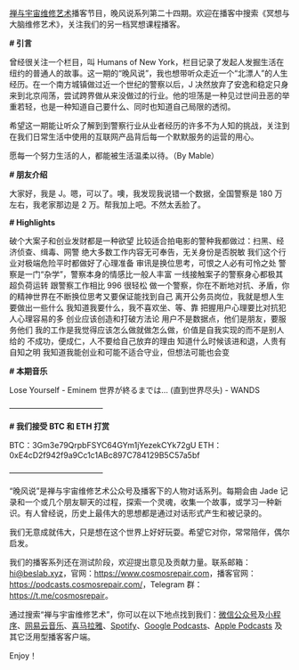 [禅与宇宙维修艺术](https://www.cosmosrepair.com)播客节目，晚风说系列第二十四期。欢迎在播客中搜索《冥想与大脑维修艺术》，关注我们的另一档冥想课程播客。

**# 引言**

曾经很关注一个栏目，叫 Humans of New York，栏目记录了发起人发掘生活在纽约的普通人的故事。这一期的“晚风说”，我也想带听众走近一个“北漂人”的人生经历。在一个南方城镇做过近一个世纪的警察以后，J 决然放弃了安逸和稳定只身来到北京闯荡，尝试跨界做从来没做过的行业。他的坦荡是一种见过世间丑恶的举重若轻，也是一种知道自己要什么、同时也知道自己局限的透彻。

希望这一期能让听众了解到到警察行业从业者经历的许多不为人知的挑战，关注到在我们日常生活中使用的互联网产品背后每一个默默服务的运营的用心。

愿每一个努力生活的人，都能被生活温柔以待。（By Mable）

**# 朋友介绍**

大家好，我是 J。嗯，可以了。噢，我发现我说错一个数据，全国警察是 180 万左右，我老家那边是 2 万。帮我加上吧。不然太丢脸了。

 **# Highlights** 

破个大案子和创业发财都是一种欲望
比较适合拍电影的警种我都做过：扫黑、经济侦查、缉毒、网警
绝大多数工作内容无可奉告，无关身份是否脱敏
我们这个行业对极端危险平时都做好了心理准备
审讯是换位思考，可恨之人必有可怜之处
警察是一门“杂学”，警察本身的情感比一般人丰富
一线接触案子的警察身心都极其超负荷运转
跟警察工作相比 996 很轻松
做一个警察，你在不断地对抗、矛盾，你的精神世界在不断换位思考又要保证能找到自己
离开公务员岗位，我就是想人生要做出一些什么
我知道我要什么，我不喜欢坐、等、靠
把握用户心理要比对抗犯人心理容易的多
创业应该创造和打破方法论
用户不是数据点，他们是朋友，要服务他们
我的工作是我觉得应该怎么做就做怎么做，价值是自我实现的而不是别人给的
不成功，便成仁，人不要给自己放弃的理由
知道什么时候该进和退，人贵有自知之明
我知道我能创业和可能不适合守业，但想法可能也会变

**# 本期音乐** 

Lose Yourself - Eminem
世界が終るまでは… (直到世界尽头) - WANDS

————————————

**# 我们接受 BTC 和 ETH 打赏**

BTC：3Gm3e79QrpbFSYC64GYm1jYezekCYk72gU
ETH：0xE4cD2f942f9a9Cc1c1ABc897C784129B5C57a5bf

————————————

“晚风说”是禅与宇宙维修艺术公众号及播客下的人物对话系列。每期会由 Jade 记录和一个或几个朋友聊天的过程，探索一个灵魂，收集一个故事，或学习一种新识。有人曾经说，历史上最伟大的思想都是通过对话形式产生和被记录的。

我们无意成就伟大，只是想在这个世界上好好玩耍。希望它对你，常常陪伴，偶尔启发。

我们的播客系列还在测试阶段，欢迎提出意见及贡献力量。联系邮箱：<hi@beslab.xyz>，官网：<https://www.cosmosrepair.com>，播客官网：<https://podcasts.cosmosrepair.com/>，Telegram 群：<https://t.me/cosmosrepair>。

通过搜索“禅与宇宙维修艺术”，你可以在以下地点找到我们：[微信公众号](https://cosmosrepair-1257028016.cos.ap-beijing.myqcloud.com/2019-08-04-qrcode_for_gh_9a7e409c3696_430.jpg)及[小程序](https://cosmosrepair-1257028016.cos.ap-beijing.myqcloud.com/2019-08-04-gh_ec0187a9be05_430.jpg)、[网易云音乐](https://music.163.com/#/djradio?id=793651380)、[喜马拉雅](https://www.ximalaya.com/zhubo/182662946/)、[Spotify](https://open.spotify.com/show/5SfJxMPMoqbGc2zG8ouiuD?si=QcavW9VXQiKTkTuBuWU8nA)、[Google Podcasts](https://podcasts.google.com/?feed=aHR0cHM6Ly9wb2RjYXN0cy5jb3Ntb3NyZXBhaXIuY29tL3Jzcw%3D%3D)、[Apple Podcasts](https://podcasts.apple.com/podcast/id1475254987) 及其它泛用型播客客户端。

Enjoy！